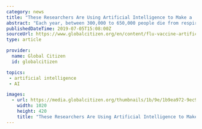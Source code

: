 ```yaml
---
category: news
title: "These Researchers Are Using Artificial Intelligence to Make a 'Turbocharged' Flu Vaccine"
abstract: "Each year, between 300,000 to 650,000 people die from respiratory diseases linked to seasonal influenza — otherwise known as the flu. It is vital that new and innovative medicines and drugs are developed to help protect individuals from the various ..."
publishedDateTime: 2019-07-05T15:08:00Z
sourceUrl: https://www.globalcitizen.org/en/content/flu-vaccine-artificial-intelligence/
type: article

provider:
  name: Global Citizen
  id: globalcitizen

topics:
 - artificial intelligence
 - AI

images:
  - url: https://media.globalcitizen.org/thumbnails/1b/9e/1b9ea972-9ec9-479e-a3e6-b1f77f26e7a3/screen_shot_2019-07-04_at_105012_am.png__1500x670_q85_crop_subsampling-2.png
    width: 1020
    height: 420
    title: "These Researchers Are Using Artificial Intelligence to Make a 'Turbocharged' Flu Vaccine"
---
```

